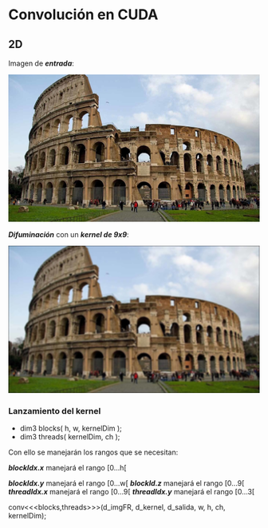 # Convolución en CUDA
## 2D

Imagen de ***entrada***:

![](https://github.com/FranklinCncr/TopicosEnComputacionGraficaGrupo/blob/master/5%20Convolucion%20en%20CUDA/imagenes/coliseo.jpg)

***Difuminación*** con un ***kernel de 9x9***:

![](https://github.com/FranklinCncr/TopicosEnComputacionGraficaGrupo/blob/master/5%20Convolucion%20en%20CUDA/imagenes/salida.jpg)

### Lanzamiento del kernel

* dim3 blocks( h, w, kernelDim ); 
* dim3 threads( kernelDim, ch );  

Con ello se manejarán los rangos que se necesitan:

***blockIdx.x*** manejará el rango [0...h[

***blockIdx.y*** manejará el rango [0...w[
***blockId.z*** manejará el rango [0...9[
***threadIdx.x*** manejará el rango [0...9[
***threadIdx.y*** manejará el rango [0...3[
 
 conv<<<blocks,threads>>>(d_imgFR, d_kernel, d_salida, w, h, ch, kernelDim);
